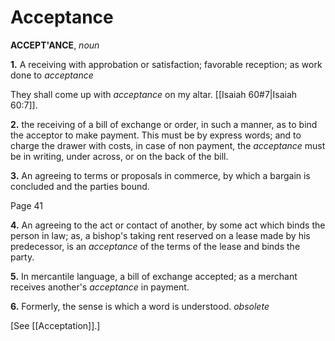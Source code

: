 # Acceptance

**ACCEPT'ANCE**, _noun_

**1.** A receiving with approbation or satisfaction; favorable reception; as work done to _acceptance_

They shall come up with _acceptance_ on my altar. [[Isaiah 60#7|Isaiah 60:7]].

**2.** the receiving of a bill of exchange or order, in such a manner, as to bind the acceptor to make payment. This must be by express words; and to charge the drawer with costs, in case of non payment, the _acceptance_ must be in writing, under across, or on the back of the bill.

**3.** An agreeing to terms or proposals in commerce, by which a bargain is concluded and the parties bound.

Page 41

**4.** An agreeing to the act or contact of another, by some act which binds the person in law; as, a bishop's taking rent reserved on a lease made by his predecessor, is an _acceptance_ of the terms of the lease and binds the party.

**5.** In mercantile language, a bill of exchange accepted; as a merchant receives another's _acceptance_ in payment.

**6.** Formerly, the sense is which a word is understood. _obsolete_

\[See [[Acceptation]].\]